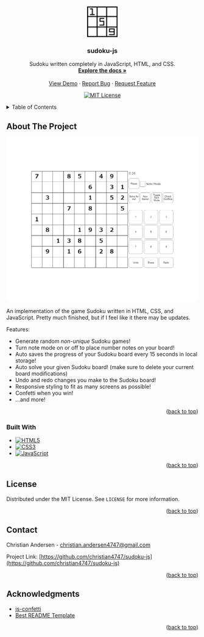 <a name="readme-top"></a>



<!-- PROJECT LOGO -->
<br />
<div align="center">
  <a href="https://github.com/christian4747/sudoku-js">
    <img src="images/logo.png" alt="Logo" width="80" height="80">
  </a>

<h3 align="center">sudoku-js</h3>

  <p align="center">
    Sudoku written completely in JavaScript, HTML, and CSS.
    <br />
    <a href="https://github.com/christian4747/sudoku-js"><strong>Explore the docs »</strong></a>
    <br />
    <br />
    <a href="https://christian4747.github.io/sudoku-js/">View Demo</a>
    ·
    <a href="https://github.com/christian4747/sudoku-js/issues">Report Bug</a>
    ·
    <a href="https://github.com/christian4747/sudoku-js/issues">Request Feature</a>
  </p>

[![MIT License][license-shield]][license-url]

</div>



<!-- TABLE OF CONTENTS -->
<details>
  <summary>Table of Contents</summary>
  <ol>
    <li>
      <a href="#about-the-project">About The Project</a>
      <ul>
        <li><a href="#built-with">Built With</a></li>
      </ul>
    </li>
    <li><a href="#license">License</a></li>
    <li><a href="#contact">Contact</a></li>
    <li><a href="#acknowledgments">Acknowledgments</a></li>
  </ol>
</details>



<!-- ABOUT THE PROJECT -->
## About The Project

![sudoku-js Screen Shot][product-screenshot]

An implementation of the game Sudoku written in HTML, CSS, and JavaScript. Pretty much finished, but if I feel like it there may be updates.

Features:
* Generate random *non-unique* Sudoku games!
* Turn note mode on or off to place number notes on your board!
* Auto saves the progress of your Sudoku board every 15 seconds in local storage!
* Auto solve your given Sudoku board! (make sure to delete your current board modifications)
* Undo and redo changes you make to the Sudoku board!
* Responsive styling to fit as many screens as possible!
* Confetti when you win!
* ...and more!

<p align="right">(<a href="#readme-top">back to top</a>)</p>


### Built With

* [![HTML5][HTML5]][HTML5-url]
* [![CSS3][CSS3]][CSS3-url]
* [![JavaScript][JavaScript]][JavaScript-url]

<p align="right">(<a href="#readme-top">back to top</a>)</p>



<!-- LICENSE -->
## License

Distributed under the MIT License. See `LICENSE` for more information.

<p align="right">(<a href="#readme-top">back to top</a>)</p>


<!-- CONTACT -->
## Contact

Christian Andersen - christian.andersen4747@gmail.com

Project Link: [https://github.com/christian4747/sudoku-js](https://github.com/christian4747/sudoku-js)

<p align="right">(<a href="#readme-top">back to top</a>)</p>



<!-- ACKNOWLEDGMENTS -->
## Acknowledgments

* [js-confetti](https://www.npmjs.com/package/js-confetti)
* [Best README Template](https://github.com/othneildrew/Best-README-Template)

<p align="right">(<a href="#readme-top">back to top</a>)</p>



<!-- MARKDOWN LINKS & IMAGES -->
<!-- https://www.markdownguide.org/basic-syntax/#reference-style-links -->
[license-shield]: https://img.shields.io/github/license/christian4747/sudoku-js?label=license&style=for-the-badge
[license-url]: https://github.com/christian4747/sudoku-js/blob/master/LICENSE
[product-screenshot]: images/screenshot.png
[HTML5]: https://img.shields.io/badge/-HTML5-000000?style=for-the-badge&logo=html5&logoColor=white&color=%23E34F26
[HTML5-url]: https://en.wikipedia.org/wiki/HTML5
[CSS3]: https://img.shields.io/badge/-CSS3-000000?style=for-the-badge&logo=css3&color=%231572B6
[CSS3-url]: https://en.wikipedia.org/wiki/CSS
[JavaScript]: https://img.shields.io/badge/-JavaScript-000000?style=for-the-badge&logo=javascript&color=000000
[JavaScript-url]: https://en.wikipedia.org/wiki/JavaScript